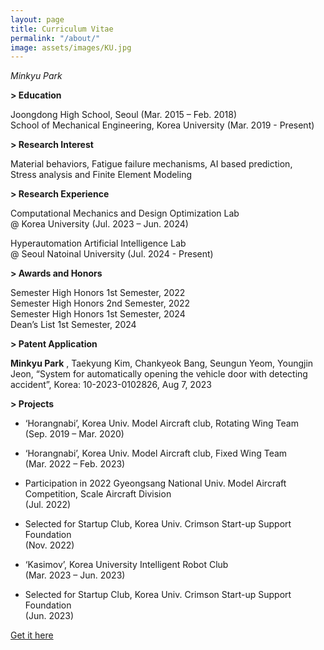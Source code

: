 ```yaml
---
layout: page
title: Curriculum Vitae
permalink: "/about/"
image: assets/images/KU.jpg
---
```

*Minkyu Park*

**> Education**

Joongdong High School, Seoul (Mar. 2015 – Feb. 2018) <br> School of Mechanical Engineering, Korea University (Mar. 2019 - Present)

**> Research Interest**

Material behaviors, Fatigue failure mechanisms, AI based prediction,<br>Stress analysis and Finite Element Modeling

**> Research Experience**

Computational Mechanics and Design Optimization Lab <br> @ Korea University (Jul. 2023 – Jun. 2024)

Hyperautomation Artificial Intelligence Lab <br> @ Seoul Natoinal University (Jul. 2024 - Present)

**> Awards and Honors**

Semester High Honors 1st Semester, 2022 <br> Semester High Honors 2nd Semester, 2022 <br> Semester High Honors 1st Semester, 2024 <br> Dean’s List 1st Semester, 2024

**> Patent Application**

**Minkyu Park**
, Taekyung Kim, Chankyeok Bang, Seungun Yeom, Youngjin Jeon, “System for automatically opening the vehicle door with detecting accident”, Korea: 10-2023-0102826, Aug 7, 2023

**> Projects**

* ‘Horangnabi’, Korea Univ. Model Aircraft club, Rotating Wing Team <br> (Sep. 2019 – Mar. 2020)

* ‘Horangnabi’, Korea Univ. Model Aircraft club, Fixed Wing Team <br> (Mar. 2022 – Feb. 2023)

* Participation in 2022 Gyeongsang National Univ. Model Aircraft Competition, Scale Aircraft Division <br> (Jul. 2022)

* Selected for Startup Club, Korea Univ. Crimson Start-up Support Foundation <br> (Nov. 2022)

* ‘Kasimov’, Korea University Intelligent Robot Club <br> (Mar. 2023 – Jun. 2023)

* Selected for Startup Club, Korea Univ. Crimson Start-up Support Foundation <br> (Jun. 2023)

[Get it here](https://www.linkedin.com/in/%EB%AF%BC%EA%B7%9C-%EB%B0%95-2837a22b6/)

